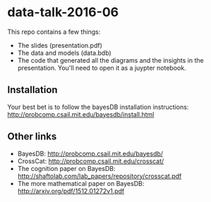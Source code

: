 # data-talk-2016-06

This repo contains a few things:

- The slides (presentation.pdf)
- The data and models (data.bdb)
- The code that generated all the diagrams and the insights in the presentation. 
You'll need to open it as a juypter notebook.

## Installation

Your best bet is to follow the bayesDB installation instructions: http://probcomp.csail.mit.edu/bayesdb/install.html


## Other links
- BayesDB: http://probcomp.csail.mit.edu/bayesdb/
- CrossCat: http://probcomp.csail.mit.edu/crosscat/
- The cognition paper on BayesDB: http://shaftolab.com/lab_papers/repository/crosscat.pdf
- The more mathematical paper on BayesDB: http://arxiv.org/pdf/1512.01272v1.pdf
